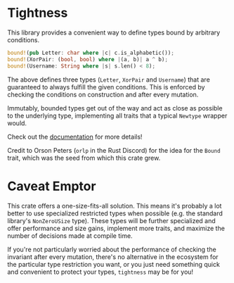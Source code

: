# Tightness

This library provides a convenient way to define types bound by arbitrary
conditions.

``` rust
bound!(pub Letter: char where |c| c.is_alphabetic());
bound!(XorPair: (bool, bool) where |(a, b)| a ^ b);
bound!(Username: String where |s| s.len() < 8);
```

The above defines three types (`Letter`, `XorPair` and `Username`) that are
guaranteed to always fulfill the given conditions. This is enforced
by checking the conditions on construction and after every mutation.

Immutably, bounded types get out of the way and act as close as possible to the
underlying type, implementing all traits that a typical `Newtype` wrapper would.

Check out the [documentation](https://docs.rs/tightness/) for more details!

Credit to Orson Peters (`orlp` in the Rust Discord) for the idea for the `Bound`
trait, which was the seed from which this crate grew.

# Caveat Emptor

This crate offers a one-size-fits-all solution. This means it's probably a
lot better to use specialized restricted types when possible (e.g. the standard
library's `NonZeroUSize` type). These types will be further specialized and
offer performance and size gains, implement more traits, and maximize the number
of decisions made at compile time.

If you're not particularly worried about the performance of checking the
invariant after every mutation, there's no alternative in the ecosystem for the
particular type restriction you want, or you just need something quick and
convenient to protect your types, `tightness` may be for you!
